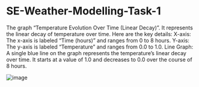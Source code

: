 # SE-Weather-Modelling-Task-1
The graph “Temperature Evolution Over Time (Linear Decay)”. It represents the linear decay of temperature over time. Here are the key details:
X-axis: The x-axis is labeled “Time (hours)” and ranges from 0 to 8 hours.
Y-axis: The y-axis is labeled “Temperature” and ranges from 0.0 to 1.0.
Line Graph: A single blue line on the graph represents the temperature’s linear decay over time. It starts at a value of 1.0 and decreases to 0.0 over the course of 8 hours.


![image](https://github.com/ratnavarshith/SE-LAB-TASK-1/assets/96711168/a46eb2eb-fc93-45e9-970f-264295a895c4)




